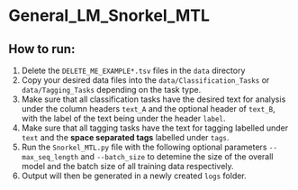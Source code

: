 # General_LM_Snorkel_MTL

## How to run:
1. Delete the `DELETE_ME_EXAMPLE*.tsv` files in the `data` directory
2. Copy your desired data files into the `data/Classification_Tasks` or `data/Tagging_Tasks` depending on the task type.
3. Make sure that all classification tasks have the desired text for analysis under the column headers `text_A` and the optional header of `text_B`, with the label of the text being under the header `label`.
4. Make sure that all tagging tasks have the text for tagging labelled under `text` and the **space separated tags** labelled under `tags`.
5. Run the `Snorkel_MTL.py` file with the following optional parameters `--max_seq_length` and `--batch_size` to detemine the size of the overall model and the batch size of all training data respectively.
6. Output will then be generated in a newly created `logs` folder.
